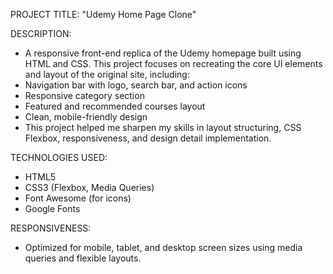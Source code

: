 PROJECT TITLE:
"Udemy Home Page Clone"

DESCRIPTION:
  - A responsive front-end replica of the Udemy homepage built using HTML and CSS. This project focuses on recreating the core UI elements and layout of the original site, including:
  - Navigation bar with logo, search bar, and action icons
  - Responsive category section
  - Featured and recommended courses layout
  - Clean, mobile-friendly design
  - This project helped me sharpen my skills in layout structuring, CSS Flexbox, responsiveness, and design detail implementation.

TECHNOLOGIES USED:
  - HTML5
  - CSS3 (Flexbox, Media Queries)
  - Font Awesome (for icons)
  - Google Fonts

RESPONSIVENESS:
  - Optimized for mobile, tablet, and desktop screen sizes using media queries and flexible layouts.
